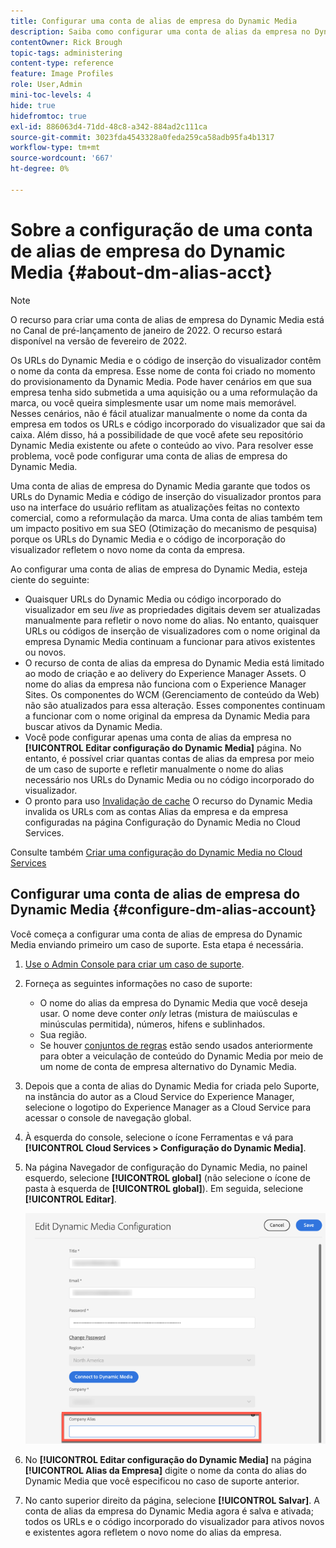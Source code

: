 ```yaml
---
title: Configurar uma conta de alias de empresa do Dynamic Media
description: Saiba como configurar uma conta de alias da empresa no Dynamic Media.
contentOwner: Rick Brough
topic-tags: administering
content-type: reference
feature: Image Profiles
role: User,Admin
mini-toc-levels: 4
hide: true
hidefromtoc: true
exl-id: 886063d4-71dd-48c8-a342-884ad2c111ca
source-git-commit: 3023fda4543328a0feda259ca58adb95fa4b1317
workflow-type: tm+mt
source-wordcount: '667'
ht-degree: 0%

---
```


# Sobre a configuração de uma conta de alias de empresa do Dynamic Media {#about-dm-alias-acct}

>[!NOTE]
>
>O recurso para criar uma conta de alias de empresa do Dynamic Media está no Canal de pré-lançamento de janeiro de 2022. O recurso estará disponível na versão de fevereiro de 2022.

Os URLs do Dynamic Media e o código de inserção do visualizador contêm o nome da conta da empresa. Esse nome de conta foi criado no momento do provisionamento da Dynamic Media. Pode haver cenários em que sua empresa tenha sido submetida a uma aquisição ou a uma reformulação da marca, ou você queira simplesmente usar um nome mais memorável. Nesses cenários, não é fácil atualizar manualmente o nome da conta da empresa em todos os URLs e código incorporado do visualizador que sai da caixa. Além disso, há a possibilidade de que você afete seu repositório Dynamic Media existente ou afete o conteúdo ao vivo. Para resolver esse problema, você pode configurar uma conta de alias de empresa do Dynamic Media.

Uma conta de alias de empresa do Dynamic Media garante que todos os URLs do Dynamic Media e código de inserção do visualizador prontos para uso na interface do usuário reflitam as atualizações feitas no contexto comercial, como a reformulação da marca. Uma conta de alias também tem um impacto positivo em sua SEO (Otimização do mecanismo de pesquisa) porque os URLs do Dynamic Media e o código de incorporação do visualizador refletem o novo nome da conta da empresa.

Ao configurar uma conta de alias de empresa do Dynamic Media, esteja ciente do seguinte:

* Quaisquer URLs do Dynamic Media ou código incorporado do visualizador em seu *live* as propriedades digitais devem ser atualizadas manualmente para refletir o novo nome do alias. No entanto, quaisquer URLs ou códigos de inserção de visualizadores com o nome original da empresa Dynamic Media continuam a funcionar para ativos existentes ou novos.
* O recurso de conta de alias da empresa do Dynamic Media está limitado ao modo de criação e ao delivery do Experience Manager Assets. O nome do alias da empresa não funciona com o Experience Manager Sites. Os componentes do WCM (Gerenciamento de conteúdo da Web) não são atualizados para essa alteração. Esses componentes continuam a funcionar com o nome original da empresa da Dynamic Media para buscar ativos da Dynamic Media.
* Você pode configurar apenas uma conta de alias da empresa no **[!UICONTROL Editar configuração do Dynamic Media]** página. No entanto, é possível criar quantas contas de alias da empresa por meio de um caso de suporte e refletir manualmente o nome do alias necessário nos URLs do Dynamic Media ou no código incorporado do visualizador.
* O pronto para uso [Invalidação de cache](/help/assets/dynamic-media/invalidate-cdn-cache-dynamic-media.md) O recurso do Dynamic Media invalida os URLs com as contas Alias da empresa e da empresa configuradas na página Configuração do Dynamic Media no Cloud Services.

Consulte também [Criar uma configuração do Dynamic Media no Cloud Services](/help/assets/dynamic-media/config-dm.md#configuring-dynamic-media-cloud-services)

## Configurar uma conta de alias de empresa do Dynamic Media {#configure-dm-alias-account}

Você começa a configurar uma conta de alias de empresa do Dynamic Media enviando primeiro um caso de suporte. Esta etapa é necessária.

1. [Use o Admin Console para criar um caso de suporte](https://helpx.adobe.com/enterprise/using/support-for-experience-cloud.html).
1. Forneça as seguintes informações no caso de suporte:

   * O nome do alias da empresa do Dynamic Media que você deseja usar. O nome deve conter *only* letras (mistura de maiúsculas e minúsculas permitida), números, hifens e sublinhados.
   * Sua região.
   * Se houver [conjuntos de regras](/help/assets/dynamic-media/using-rulesets-to-transform-urls.md) estão sendo usados anteriormente para obter a veiculação de conteúdo do Dynamic Media por meio de um nome de conta de empresa alternativo do Dynamic Media.

1. Depois que a conta de alias do Dynamic Media for criada pelo Suporte, na instância do autor as a Cloud Service do Experience Manager, selecione o logotipo do Experience Manager as a Cloud Service para acessar o console de navegação global.
1. À esquerda do console, selecione o ícone Ferramentas e vá para **[!UICONTROL Cloud Services > Configuração do Dynamic Media]**.
1. Na página Navegador de configuração do Dynamic Media, no painel esquerdo, selecione **[!UICONTROL global]** (não selecione o ícone de pasta à esquerda de **[!UICONTROL global]**). Em seguida, selecione **[!UICONTROL Editar]**.

   ![Campo de texto Alias da empresa do Dynamic Media](/help/assets/assets-dm/dm-company-alias.png)

1. No **[!UICONTROL Editar configuração do Dynamic Media]** na página **[!UICONTROL Alias da Empresa]** digite o nome da conta do alias do Dynamic Media que você especificou no caso de suporte anterior.
1. No canto superior direito da página, selecione **[!UICONTROL Salvar]**.
A conta de alias da empresa do Dynamic Media agora é salva e ativada; todos os URLs e o código incorporado do visualizador para ativos novos e existentes agora refletem o novo nome do alias da empresa.